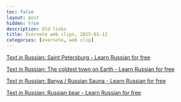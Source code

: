 ```yaml
---
toc: false
layout: post
hidden: true
description: Old links
title: Evernote web clips, 2015-01-12
categories: [evernote, web clip]
---
```


[Text in Russian: Saint Petersburg - Learn Russian for free](http://www.russianforfree.com/text-saint-petersburg.php)

[Text in Russian: The coldest town on Earth - Learn Russian for free](http://www.russianforfree.com/text-in-russian-beginner-coldest-town-on-earth.php)

[Text in Russian: Banya / Russian Sauna - Learn Russian for free](http://www.russianforfree.com/text-russian-banya.php)

[Text in Russian: Russian bear - Learn Russian for free](http://www.russianforfree.com/text-russian-bear.php)

